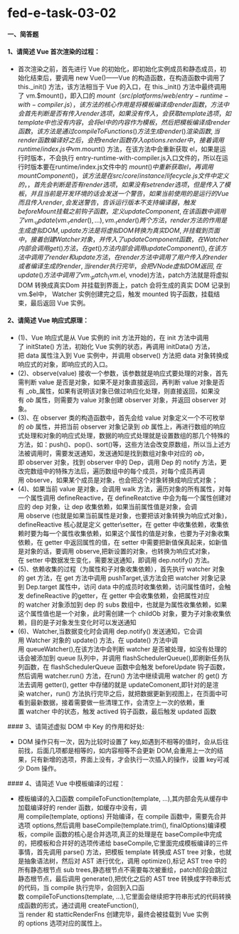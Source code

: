 # fed-e-task-03-02

#### 一、简答题
#### 1、请简述 Vue 首次渲染的过程：
- 首次渲染之前，首先进行 Vue 的初始化，即初始化实例成员和静态成员，初始化结束后，要调用 new Vue()——Vue 的构造函数，在构造函数中调用了 this._init() 方法，该方法相当于 Vue 的入口，在 this._init() 方法中最终调用了 vm.$mount()，即入口的 $mount（src/platforms/web/entry-runtime-with-compiler.js），该方法的核心作用是将模板编译成 render 函数，方法中会首先判断是否有传入 render 选项，如果没有传入，会获取 template 选项，如 template 中也没有内容，会将 el 中的内容作为模板，然后把模板编译成 render 函数，该方法是通过  compileToFunctions() 方法生成 render() 渲染函数,当 render 函数编译好之后，会把 render 函数存入 options.render 中，接着调用 runtime/index.js 中 vm.$mount() 方法，在该方法中会重新获取 el，如果是运行时版本，不会执行 entry-runtime-with-compiler.js入口文件的，所以在运行时版本要在runtime/index.js文件中的 $mount() 中重新获取 el，再调用 mountComponent()，该方法是在 src/core/instance/lifecycle.js 文件中定义的，，首先会判断是否有 render 选项，如果没有 set render 选项，但是传入了模板，并且当前是开发环境的话会发送一个警告，如果当前使用的是运行的 Vue 而且 传入 render,会发送警告，告诉运行版本不支持编译器，触发 beforeMount 挂载之前钩子函数，定义 updateComponent,在该函数中调用了 vm._update(vm._render(), ...), vm._render() 两个方法，render 方法的作用是生成虚拟 DOM,update方法是将虚拟 DOM 转换为真实 DOM,并挂载到页面中，接着创建 Watcher 对象，并传入了 updateComponent 函数，在 Watcher 内部会调用 get() 方法，在 get() 方法内部会调用 updateComponent(),在该方法中调用了 render和update 方法，在render 方法中调用了用户传入的render或者编译生成的 render,当 render 执行完毕，会把 VNode虚拟 DOM返回,在update() 方法中调用了vm._patch_(vm.$el, vnode)方法，patch方法就是将虚拟 DOM 转换成真实Dom 并挂载到界面上，patch 会将生成的真实 DOM 记录到 vm.$el中， Watcher 实例创建完之后，触发 mounted 钩子函数，挂载结束，最后返回 Vue 实例。
#### 2、请简述 Vue 响应式原理：
- (1)、Vue 响应式是从 Vue 实例的 init 方法开始的，在 init 方法中调用了 initState() 方法，初始化 Vue 实例的状态，再调用 initData() 方法，把 data 属性注入到 Vue 实例中，并调用 observe() 方法把 data 对象转换成响应式的对象，即响应式的入口。
- (2)、observe(value) 接收一个参数，该参数就是响应式要处理的对象，首先需判断 value 是否是对象，如果不是对象直接返回，再判断 value 对象是否有 _ob_属性，如果有说明该对象已做过响应化处理，则直接返回，如果没有 _ob_ 属性，则需要为 value 对象创建 observer 对象，并返回 observer 对象。
- (3)、在 observer 类的构造函数中，首先会给 value 对象定义一个不可枚举的 _ob_ 属性，并把当前 observer 对象记录到 _ob_ 属性上，再进行数组的响应式处理和对象的响应式处理，数据的响应式处理就是设置数组的那几个特殊的方法，如：push()、pop()、sort()等，这些方法会改变原数组，所以当上述方法被调用时，需要发送通知，发送通知是找到数组对象中对应的 _ob_，即 observer 对象，找到 observer 中的 Dep，调用 Dep 的 notify 方法，更改完数组中的特殊方法后，遍历数组中的每个成员，对每个成员再调用 observe，如果某个成员是对象，也会把这个对象转换成响应式对象；
- (4)、如果当前 value 是对象，会调用 walk 方法，遍历对象的所有属性，对每一个属性调用 defineReactive，在 defineReatctive 中会为每一个属性创建对应的 dep 对象，让 dep 收集依赖，如果当前属性值是对象，会调用 observe (也就是如果当前属性是对象，也要把该对象转换为响应式对象)，defineReactive 核心就是定义 getter\setter，在 getter 中收集依赖，收集依赖时要为每一个属性收集依赖，如果这个属性的值是对象，也要为子对象收集依赖，在 getter 中返回属性的值，在 setter 中需要把新值保真起来，如新值是对象的话，要调用 observe,把新设置的对象，也转换为响应式对象，在 setter 中数据发生变化，需要发送通知，即调用 dep.notify() 方法。
- (5)、依赖收集的过程（为属性和子对象收集依赖），首先执行 watcher 对象的 get 方法，在 get 方法中调用 pushTarget,该方法会把 watcher 对象记录到 Dep.target 属性中，访问 data 中的成员时收集依赖，访问属性值时，会触发 defineReactive 的getter，在 getter 中会收集依赖，会把属性对应的 watcher 对象添加到 dep 的 subs 数组中，也就是为属性收集依赖，如果这个属性值也是一个对象，此时需创建一个 childOb 对象，要为子对象收集依赖，目的是子对象发生变化时可以发送通知
- (6)、Watcher,当数据变化时会调用 dep.notify() 发送通知，它会调用 Watcher 对象的 update() 方法，在 update() 方法中调用 queueWatcher(),在该方法中会判断 watcher 是否被处理，如没有处理的话会被添加到 queue 队列中，并调用 flashSchedulerQueue(),即刷新任务队列函数，在 flashSchedulerQueue 函数中会触发 beforeUpdate 钩子函数，然后调用 watcher.run() 方法，在run() 方法中继续调用 watcher 的 get() 方法去调用 getter(), getter 中存储的就是 updateComonent,即针对的是渲染 watcher，run() 方法执行完毕之后，就把数据更新到视图上，在页面中可看到最新数据，接着需要做一些清理工作，会清空上一次的依赖，重置 watcher 中的状态，触发 actived 钩子函数，最后触发 updated 函数

#### 3、请简述虚拟 DOM 中 Key 的作用和好处:
- DOM 操作只有一次，因为比较时设置了 key,如遇到不相等的值时，会从后往前找，后面几项都是相等的，如内容相等不会更新 DOM,会重用上一次的结果，只有新增的选项，界面上没有，才会执行一次插入的操作，设置 key可减少 Dom 操作。

#### 4、请简述 Vue 中模板编译的过程：
- 模板编译的入口函数 compileToFunction(template, ...),其内部会先从缓存中加载编译好的 render 函数，如缓存中没有，调用 compile(template, options) 开始编译，在 compile 函数中，需要先合并选项 options,然后调用 baseCompile(template.trim(), finalOptions)编译模板，compile 函数的核心是合并选项,真正的处理是在 baseCompile中完成的，把模板和合并好的选项传递给 baseCompile,它里面完成模板编译的三件事情，首先调用 parse() 方法，把模板 template 转换成 AST tree 对象，也就是抽象语法树，然后对 AST 进行优化，调用 optimize(),标记 AST tree 中的所有静态根节点 sub trees,静态根节点不需要每次被重绘，patch阶段会跳过静态根节点，最后调用 generate(),把优化之后的 AST tree 转换成字符串形式的代码，当 compile 执行完毕，会回到入口函数 compileToFunctions(template, ...),它里面会继续把字符串形式的代码转换成函数的形式，通过调用 createFunction(),当 render 和 statticRenderFns 创建完毕，最终会被挂载到 Vue 实例的 options 选项对应的属性上。
